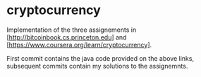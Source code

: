 # cryptocurrency

Implementation of the three assignements in [http://bitcoinbook.cs.princeton.edu] and [https://www.coursera.org/learn/cryptocurrency].

First commit contains the java code provided on the above links, subsequent commits contain my solutions to the assignemnts.
